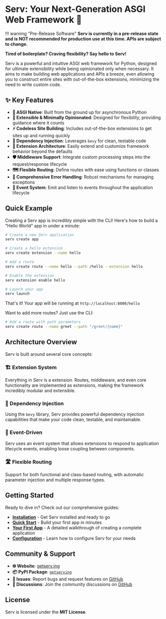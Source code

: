 # Serv: Your Next-Generation ASGI Web Framework 🚀

!!! warning "Pre-Release Software"
    **Serv is currently in a pre-release state and is NOT recommended for production use at this time. APIs are subject to change.**

**Tired of boilerplate? Craving flexibility? Say hello to Serv!**

Serv is a powerful and intuitive ASGI web framework for Python, designed for ultimate extensibility while being opinionated only when necessary. It aims to make building web applications and APIs a breeze, even allowing you to construct entire sites with out-of-the-box extensions, minimizing the need to write custom code.

## ✨ Key Features

- **🚀 ASGI Native**: Built from the ground up for asynchronous Python
- **🔧 Extensible & Minimally Opinionated**: Designed for flexibility, providing guidance where it counts
- **⚡ Codeless Site Building**: Includes out-of-the-box extensions to get sites up and running quickly
- **💉 Dependency Injection**: Leverages `bevy` for clean, testable code
- **🔌 Extension Architecture**: Easily extend and customize framework behavior beyond the defaults
- **🛡️ Middleware Support**: Integrate custom processing steps into the request/response lifecycle
- **🗺️ Flexible Routing**: Define routes with ease using functions or classes
- **🚨 Comprehensive Error Handling**: Robust mechanisms for managing exceptions
- **📡 Event System**: Emit and listen to events throughout the application lifecycle

## Quick Example

Creating a Serv app is incredibly simple with the CLI! Here's how to build a "Hello World" app in under a minute:

```bash
# Create a new Serv application
serv create app

# Create a hello extension
serv create extension --name hello

# Add a route
serv create route --name hello --path /hello --extension hello

# Enable the extension
serv extension enable hello

# Launch your app
serv launch
```

That's it! Your app will be running at `http://localhost:8000/hello`

Want to add more routes? Just use the CLI:

```bash
# Add a route with path parameters
serv create route --name greet --path "/greet/{name}"
```

## Architecture Overview

Serv is built around several core concepts:

### 🏗️ Extension System
Everything in Serv is a extension. Routes, middleware, and even core functionality are implemented as extensions, making the framework incredibly modular and extensible.

### 💉 Dependency Injection
Using the `bevy` library, Serv provides powerful dependency injection capabilities that make your code clean, testable, and maintainable.

### 🔄 Event-Driven
Serv uses an event system that allows extensions to respond to application lifecycle events, enabling loose coupling between components.

### 🛣️ Flexible Routing
Support for both functional and class-based routing, with automatic parameter injection and multiple response types.

## Getting Started

Ready to dive in? Check out our comprehensive guides:

- **[Installation](getting-started/installation.md)** - Get Serv installed and ready to go
- **[Quick Start](getting-started/quick-start.md)** - Build your first app in minutes
- **[Your First App](getting-started/first-app.md)** - A detailed walkthrough of creating a complete application
- **[Configuration](getting-started/configuration.md)** - Learn how to configure Serv for your needs

## Community & Support

- **🌐 Website**: [getserv.ing](https://getserv.ing)
- **📦 PyPI Package**: [`getserving`](https://pypi.org/project/getserving/)
- **🐛 Issues**: Report bugs and request features on [GitHub](https://github.com/8ly-dev/Serv)
- **💬 Discussions**: Join the community discussions on [GitHub](https://github.com/8ly-dev/Serv/discussions)

## License

Serv is licensed under the **MIT License**. 